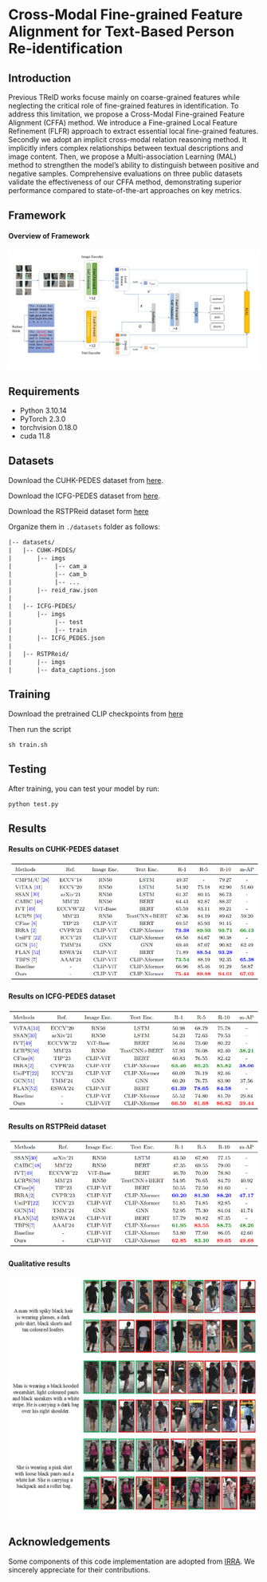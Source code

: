 # Cross-Modal Fine-grained Feature Alignment for Text-Based Person Re-identification

## Introduction
Previous TReID works focuse mainly on coarse-grained features while 
neglecting the critical role of fine-grained features 
in identification. To address this limitation, we propose a Cross-Modal Fine-grained
Feature Alignment (CFFA) method. We introduce a Fine-grained Local
Feature Refinement (FLFR) approach to extract essential local 
fine-grained features.
Secondly we adopt an
implicit cross-modal relation reasoning method. It implicitly infers complex relationships 
between textual descriptions and image content.
Then, we propose a Multi-association
Learning (MAL) method to strengthen the model’s ability to distinguish between
positive and negative samples.
Comprehensive evaluations on three
public datasets validate the effectiveness of our CFFA method, demonstrating
superior performance compared to state-of-the-art approaches on key metrics.

## Framework
#### Overview of Framework
![main.jpg](FrameworkAndResults/main.jpg)

## Requirements
- Python 3.10.14
- PyTorch 2.3.0
- torchvision 0.18.0
- cuda 11.8

## Datasets
Download the CUHK-PEDES dataset from [here](https://github.com/ShuangLI59/Person-Search-with-Natural-Language-Description). 

Download the ICFG-PEDES dataset from [here](https://github.com/zifyloo/SSAN).

Download the RSTPReid dataset form [here](https://github.com/NjtechCVLab/RSTPReid-Dataset)

Organize them in `./datasets` folder as follows:
```
|-- datasets/
|   |-- CUHK-PEDES/
|       |-- imgs
|            |-- cam_a
|            |-- cam_b
|            |-- ...
|       |-- reid_raw.json
|
|   |-- ICFG-PEDES/
|       |-- imgs
|            |-- test
|            |-- train 
|       |-- ICFG_PEDES.json
|
|   |-- RSTPReid/
|       |-- imgs
|       |-- data_captions.json
```

## Training
Download the pretrained CLIP checkpoints from [here](https://huggingface.co/openai/clip-vit-base-patch16)

Then run the script
```
sh train.sh
```

## Testing
After training, you can test your model by run:
```
python test.py
```

## Results
#### Results on CUHK-PEDES dataset

![img.png](FrameworkAndResults/ResultsOnCUHK-PEDES.png)


#### Results on ICFG-PEDES dataset

![img.png](FrameworkAndResults/ResultsOnICFG-PEDES.png)


#### Results on RSTPReid dataset

![img.png](FrameworkAndResults/ResultsOnRSTPReid.png)

#### Qualitative results
![img.png](FrameworkAndResults/QualitativeResults.png)

## Acknowledgements
Some components of this code implementation are adopted from [IRRA](https://github.com/anosorae/IRRA). We sincerely appreciate for their contributions.



